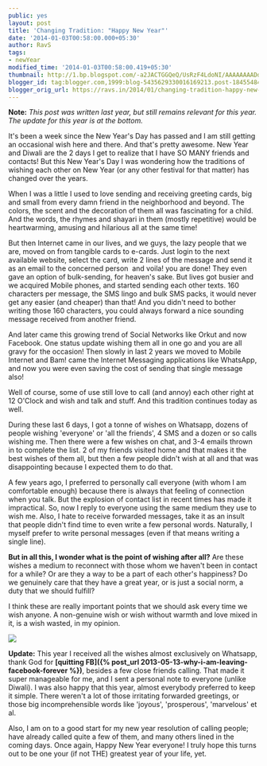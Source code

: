 ```yaml
---
public: yes
layout: post
title: 'Changing Tradition: "Happy New Year"'
date: '2014-01-03T00:58:00.000+05:30'
author: RavS
tags:
- newYear
modified_time: '2014-01-03T00:58:00.419+05:30'
thumbnail: http://1.bp.blogspot.com/-a2JACTGGQeQ/UsRzF4LdoNI/AAAAAAAADdM/JMBgrYyHNnc/s72-c/media-20140101.jpg
blogger_id: tag:blogger.com,1999:blog-5435629330016169213.post-184554846733455456
blogger_orig_url: https://ravs.in/2014/01/changing-tradition-happy-new-year.html
---
```


**Note:** _This post was written last year, but still remains relevant for this year. The update for this year is at the bottom._ 


It's been a week since the New Year's Day has passed and I am still getting an occasional wish here and there. And that's pretty awesome. New Year and Diwali are the 2 days I get to realize that I have SO MANY friends and contacts! But this New Year's Day I was wondering how the traditions of wishing each other on New Year (or any other festival for that matter) has changed over the years. 

When I was a little I used to love sending and receiving greeting cards, big and small from every damn friend in the neighborhood and beyond. The colors, the scent and the decoration of them all was fascinating for a child. And the words, the rhymes and shayari in them (mostly repetitive) would be heartwarming, amusing and hilarious all at the same time!

But then Internet came in our lives, and we guys, the lazy people that we are, moved on from tangible cards to e-cards. Just login to the next available website, select the card, write 2 lines of the message and send it as an email to the concerned person  and voila! you are done! They even gave an option of bulk-sending, for heaven's sake.
But lives got busier and we acquired Mobile phones, and started sending each other texts. 160 characters per message, the SMS lingo and bulk SMS packs, it would never get any easier (and cheaper) than that! And you didn't need to bother writing those 160 characters, you could always forward a nice sounding message received from another friend. 

And later came this growing trend of Social Networks like Orkut and now Facebook. One status update wishing them all in one go and you are all gravy for the occasion! Then slowly in last 2 years we moved to Mobile Internet and Bam! came the Internet Messaging applications like WhatsApp, and now you were even saving the cost of sending that single message also! 


Well of course, some of use still love to call (and annoy) each other right at 12 O'Clock and wish and talk and stuff. And this tradition continues today as well.  

During these last 6 days, I got a tonne of wishes on Whatsapp, dozens of people wishing 'everyone' or 'all the friends', 4 SMS and a dozen or so calls wishing me. Then there were a few wishes on chat, and 3-4 emails thrown in to complete the list. 2 of my friends visited home and that makes it the best wishes of them all, but then a few people didn't wish at all and that was disappointing because I expected them to do that.

A few years ago, I preferred to personally call everyone (with whom I am comfortable enough) because there is always that feeling of connection when you talk. But the explosion of contact list in recent times has made it impractical. So, now I reply to everyone using the same medium they use to wish me. Also, I hate to receive forwarded messages, take it as an insult that people didn't find time to even write a few personal words. Naturally, I myself prefer to write personal messages (even if that means writing a single line). 


**But in all this, I wonder what is the point of wishing after all?** Are these wishes a medium to reconnect with those whom we haven't been in contact for a while? Or are they a way to be a part of each other's happiness? Do we genuinely care that they have a great year, or is just a social norm, a duty that we should fulfill?

I think these are really important points that we should ask every time we wish anyone. A non-genuine wish or wish without warmth and love mixed in it, is a wish wasted, in my opinion.

[![](http://1.bp.blogspot.com/-a2JACTGGQeQ/UsRzF4LdoNI/AAAAAAAADdM/JMBgrYyHNnc/s1600/media-20140101.jpg)](http://1.bp.blogspot.com/-a2JACTGGQeQ/UsRzF4LdoNI/AAAAAAAADdM/JMBgrYyHNnc/s1600/media-20140101.jpg)


**Update:** This year I received all the wishes almost exclusively on Whatsapp, thank God for **[quitting FB]({% post_url 2013-05-13-why-i-am-leaving-facebook-forever %})**, besides a few close friends calling. That made it super manageable for me, and I sent a personal note to everyone (unlike Diwali). I was also happy that this year, almost everybody preferred to keep it simple. There weren't a lot of those irritating forwarded greetings, or those big incomprehensible words like 'joyous', 'prosperous', 'marvelous' et al.

Also, I am on to a good start for my new year resolution of calling people; have already called quite a few of them, and many others lined in the coming days. Once again, Happy New Year everyone! I truly hope this turns out to be one your (if not THE) greatest year of your life, yet.
